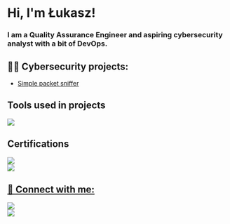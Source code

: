<h1>Hi, I'm Łukasz! <br/></h1>
<h3>I am a Quality Assurance Engineer and aspiring cybersecurity analyst with a bit of DevOps.</h3>

<h2>👨‍💻 Cybersecurity projects:</h2>

- [Simple packet sniffer](https://github.com/lbrodziak/packet_sniffer)

<h2>Tools used in projects</h2>
<img src="https://img.shields.io/badge/-Python-3776AB?&style=for-the-badge&logo=Python&logoColor=white" />

<h2>Certifications</h2>
<a href="https://coursera.org/share/055806cc4e6fbaa31deda674dec460fc"/><img src="https://img.shields.io/badge/-Google%20Cybersecurity%20Certificate-4285F4?&style=for-the-badge&logo=Google&logoColor=white" /><br>
<img src="https://img.shields.io/badge/-ISTQB%20Foundation-FF0000?&style=for-the-badge&logo=ISTQB&logoColor=white" />

<h2> 🤳 Connect with me:</h2>

<a href="https://www.linkedin.com/in/łukasz-brodziak-4b0408bb/"><img src="https://img.shields.io/badge/-LinkedIn-0072b1?&style=for-the-badge&logo=linkedin&logoColor=white" /></a><br>
<a href="https://lukesdevsecopsnotes.blogspot.com"><img src="https://img.shields.io/badge/-Blogger-FF5722?&style=for-the-badge&logo=Blogger&logoColor=white"/></a>

